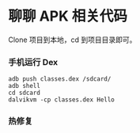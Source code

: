# 聊聊 APK 相关代码



Clone 项目到本地，cd 到项目目录即可。



### 手机运行 Dex



```shell
adb push classes.dex /sdcard/
adb shell
cd sdcard
dalvikvm -cp classes.dex Hello
```







### 热修复



